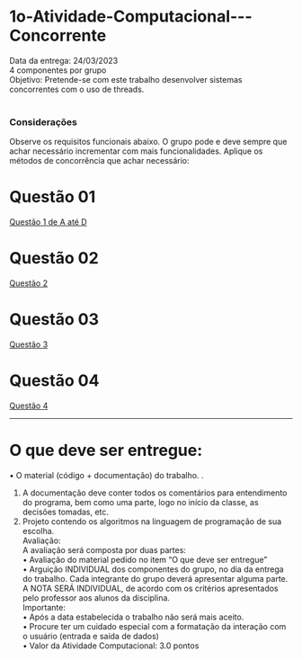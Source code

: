 # 1o-Atividade-Computacional---Concorrente
Data da entrega: 24/03/2023 <br>
4 componentes por grupo <br>
Objetivo: Pretende-se com este trabalho desenvolver sistemas concorrentes com o uso de threads.
<br>
<br>
### Considerações
Observe os requisitos funcionais abaixo. O grupo pode e deve sempre que achar necessário incrementar com mais funcionalidades. Aplique os métodos de concorrência que achar necessário:

# Questão 01
[Questão 1 de A até D](https://github.com/SuellenMiranda/1o-Atividade-Computacional---Concorrente/tree/main/Questão%201)

# Questão 02
[Questão 2](https://github.com/SuellenMiranda/1o-Atividade-Computacional---Concorrente/tree/main/Questão%202)

# Questão 03
[Questão 3](https://github.com/SuellenMiranda/1o-Atividade-Computacional---Concorrente/tree/main/Questão%203)

# Questão 04
[Questão 4](https://github.com/SuellenMiranda/1o-Atividade-Computacional---Concorrente/tree/main/Questão%204)

<hr>

# O que deve ser entregue:
• O material (código + documentação) do trabalho. . <br>
1. A documentação deve conter todos os comentários para entendimento do programa, bem como uma parte, logo no início da classe, as decisões tomadas, etc. <br>
2. Projeto contendo os algoritmos na linguagem de programação de sua escolha.  <br>
Avaliação: <br>
A avaliação será composta por duas partes: <br>
• Avaliação do material pedido no item “O que deve ser entregue” <br>
• Arguição INDIVIDUAL dos componentes do grupo, no dia da entrega do trabalho. Cada integrante do grupo deverá apresentar alguma parte. <br>
A NOTA SERÁ INDIVIDUAL, de acordo com os critérios apresentados pelo professor aos alunos da disciplina. <br>
Importante: <br>
• Após a data estabelecida o trabalho não será mais aceito. <br>
• Procure ter um cuidado especial com a formatação da interação com o usuário (entrada e saída de dados) <br>
• Valor da Atividade Computacional: 3.0 pontos
